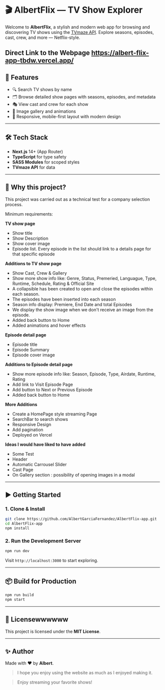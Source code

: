 # 🎬 AlbertFlix — TV Show Explorer

Welcome to **AlbertFlix**, a stylish and modern web app for browsing and discovering TV shows using the [TVmaze API](https://www.tvmaze.com/api). Explore seasons, episodes, cast, crew, and more — Netflix-style.

## Direct Link to the Webpage https://albert-flix-app-tbdw.vercel.app/

## 🚀 Features

- 🔍 Search TV shows by name
- 🗂️ Browse detailed show pages with seasons, episodes, and metadata
- 🎭 View cast and crew for each show
- 📸 Image gallery and animations
- 📱 Responsive, mobile-first layout with modern design

---

## 🛠️ Tech Stack

- **Next.js** 14+ (App Router)
- **TypeScript** for type safety
- **SASS Modules** for scoped styles
- **TVmaze API** for data

---

## 📁 Why this project?

This project was carried out as a technical test for a company selection process.

Minimum requirements:

**TV show page**

- Show title
- Show Description
- Show cover image
- Episode list. Every episode in the list should link to a details page for that specific episode

**Additions to TV show page**

- Show Cast, Crew & Gallery
- Show more show info like: Genre, Status, Premeried, Languague, Type, Runtime, Schedule, Rating & Official Site
- A collapsible has been created to open and close the episodes within each season.
- The episodes have been inserted into each season
- Season info display: Premiere, End Date and total Episodes
- We display the show image when we don't receive an image from the episode.
- Added back button to Home
- Added animations and hover effects

**Episode detail page**

- Episode title
- Episode Summary
- Episode cover image

**Additions to Episode detail page**

- Show more episode info like: Season, Episode, Type, Airdate, Runtime, Rating
- Add link to Visit Episode Page
- Add button to Next or Previous Episode
- Added back button to Home

**More Additions**

- Create a HomePage style streaming Page
- SearchBar to search shows
- Responsive Design
- Add pagination
- Deployed on Vercel

**Ideas I would have liked to have added**

- Some Test
- Header
- Automatic Carrousel Slider
- Cast Page
- On Gallery section : possibility of opening images in a modal

---

## ▶️ Getting Started

### 1. Clone & Install

```bash
git clone https://github.com/AlbertGarciaFernandez/AlbertFlix-app.git
cd AlbertFlix-app
npm install
```

### 2. Run the Development Server

```bash
npm run dev
```

Visit `http://localhost:3000` to start exploring.

---

## 📦 Build for Production

```bash
npm run build
npm start
```

---

## 📄 Licensewwwwww

This project is licensed under the **MIT License**.

---

## ✨ Author

Made with ❤️ by **Albert**.

> I hope you enjoy using the website as much as I enjoyed making it.

> Enjoy streaming your favorite shows!
